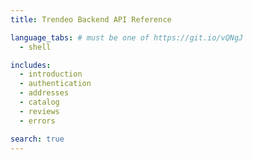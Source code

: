```yaml
---
title: Trendeo Backend API Reference

language_tabs: # must be one of https://git.io/vQNgJ
  - shell

includes:
  - introduction
  - authentication
  - addresses
  - catalog
  - reviews
  - errors

search: true
---
```

